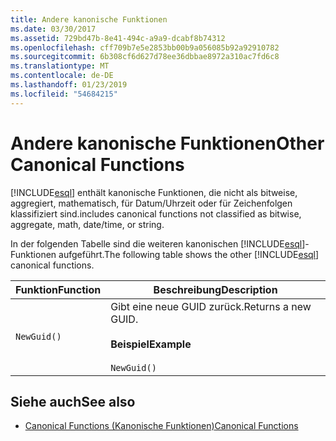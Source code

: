 ```yaml
---
title: Andere kanonische Funktionen
ms.date: 03/30/2017
ms.assetid: 729bd47b-8e41-494c-a9a9-dcabf8b74312
ms.openlocfilehash: cff709b7e5e2853bb00b9a056085b92a92910782
ms.sourcegitcommit: 6b308cf6d627d78ee36dbbae8972a310ac7fd6c8
ms.translationtype: MT
ms.contentlocale: de-DE
ms.lasthandoff: 01/23/2019
ms.locfileid: "54684215"
---
```

# <a name="other-canonical-functions"></a><span data-ttu-id="c8034-102">Andere kanonische Funktionen</span><span class="sxs-lookup"><span data-stu-id="c8034-102">Other Canonical Functions</span></span>
[!INCLUDE[esql](../../../../../../includes/esql-md.md)] <span data-ttu-id="c8034-103">enthält kanonische Funktionen, die nicht als bitweise, aggregiert, mathematisch, für Datum/Uhrzeit oder für Zeichenfolgen klassifiziert sind.</span><span class="sxs-lookup"><span data-stu-id="c8034-103">includes canonical functions not classified as bitwise, aggregate, math, date/time, or string.</span></span>  
  
 <span data-ttu-id="c8034-104">In der folgenden Tabelle sind die weiteren kanonischen [!INCLUDE[esql](../../../../../../includes/esql-md.md)]-Funktionen aufgeführt.</span><span class="sxs-lookup"><span data-stu-id="c8034-104">The following table shows the other [!INCLUDE[esql](../../../../../../includes/esql-md.md)] canonical functions.</span></span>  
  
|<span data-ttu-id="c8034-105">Funktion</span><span class="sxs-lookup"><span data-stu-id="c8034-105">Function</span></span>|<span data-ttu-id="c8034-106">Beschreibung</span><span class="sxs-lookup"><span data-stu-id="c8034-106">Description</span></span>|  
|--------------|-----------------|  
|`NewGuid()`|<span data-ttu-id="c8034-107">Gibt eine neue GUID zurück.</span><span class="sxs-lookup"><span data-stu-id="c8034-107">Returns a new GUID.</span></span><br /><br /> <span data-ttu-id="c8034-108">**Beispiel**</span><span class="sxs-lookup"><span data-stu-id="c8034-108">**Example**</span></span><br /><br /> `NewGuid()`|  
  
## <a name="see-also"></a><span data-ttu-id="c8034-109">Siehe auch</span><span class="sxs-lookup"><span data-stu-id="c8034-109">See also</span></span>
- [<span data-ttu-id="c8034-110">Canonical Functions (Kanonische Funktionen)</span><span class="sxs-lookup"><span data-stu-id="c8034-110">Canonical Functions</span></span>](../../../../../../docs/framework/data/adonet/ef/language-reference/canonical-functions.md)
